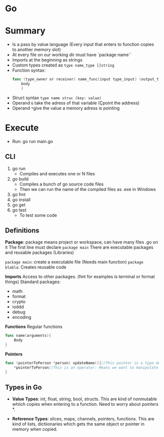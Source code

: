 # Go

# Summary
- Is a pass by value language (Every input that enters to function copies to another memory slot)
- At every file on our working dir must have `package name``
- Imports at the beginning as strings
- Custom types created as `type name_type []string`
- Function syntax:
    ```go
    func (type_owner or receiver) name_func(input type_input) (output_type) {
        body
        }
    ```
- Struct syntax `type name struc (key: value)`
- Operand `&` take the adress of that variable (Çpoint the address)
- Operand `*`give the value a memory adress is pointing




# Execute
- Run:
go run main.go

## CLI
1. go run
    - Compiles and executes one or N files
2. go build
    - Compiles a bunch of go source code files
    - Then we can run the name of the compiled files as .exe in Windows
3. go fmt
4. go install
5. go get
6. go test
    - To test some code

## Definitions
**Package**: package means project or  workspace, can have many files .go on it
The first line must declare `package main`
There are executable packages and reusable packages (Libraries)

`package main`: create a executable file (Needs main function)
`package blabla`: Creates reusable code

**Imports**
Access to other packages. (fmt for examples is terminal or format things)
Standard packages:
- math
- format
- crypto
- ioddd
- debug
- encoding

**Functions**
Regular functions
```Go
func name(arguments){
    Body
}
```

**Pointers**
```go
func (pointerToPerson *person) updateName(){//This pointer is a type description: Means we are working with a ponter to a person 
    *pointerToPerson//This is an operator: Means we want to manipulate the value the pointer is referencing
}
```

## Types in Go
- **Value Types**: int, float, string, bool, structs. This are kind of nonmutable whiich copies when entering to a function. Need to worry about pointers *.

- **Reference Types**: slices, maps, channels, pointers, functions. This are kind of lists, dictiionaries which gets the same object or pointer in memory when copied.